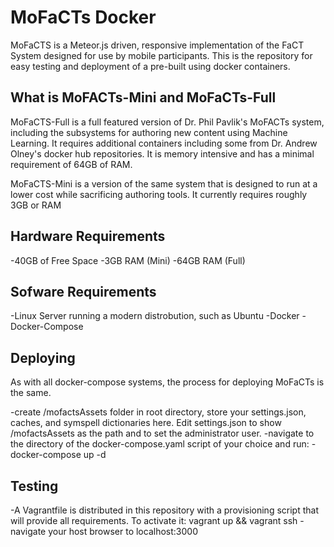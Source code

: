 # MoFaCTs Docker
MoFaCTS is a Meteor.js driven, responsive implementation of the FaCT System designed for use by mobile participants. This is the repository for easy testing and deployment of a pre-built using docker containers.

## What is MoFACTs-Mini and MoFaCTs-Full
MoFaCTS-Full is a full featured version of Dr. Phil Pavlik's MoFACTs system, including the subsystems for authoring new content using Machine Learning. It requires additional containers including some from Dr. Andrew Olney's docker hub repositories. It is memory intensive and has a minimal requirement of 64GB of RAM.

MoFaCTS-Mini is a version of the same system that is designed to run at a lower cost while sacrificing authoring tools. It currently requires roughly 3GB or RAM

## Hardware Requirements
-40GB of Free Space
-3GB RAM (Mini)
-64GB RAM (Full)

## Sofware  Requirements
-Linux Server running a modern distrobution, such as Ubuntu
-Docker
-Docker-Compose

## Deploying
As with all docker-compose systems, the process for deploying MoFaCTs is the same.

-create /mofactsAssets folder in root directory, store your settings.json, caches, and symspell dictionaries here. Edit settings.json to show /mofactsAssets as the path and to set the administrator user.
-navigate to the directory of the docker-compose.yaml script of your choice and run:
-docker-compose up -d

## Testing
-A Vagrantfile is distributed in this repository with a provisioning script that will provide all requirements. To activate it:
vagrant up && vagrant ssh
-navigate your host browser to localhost:3000
